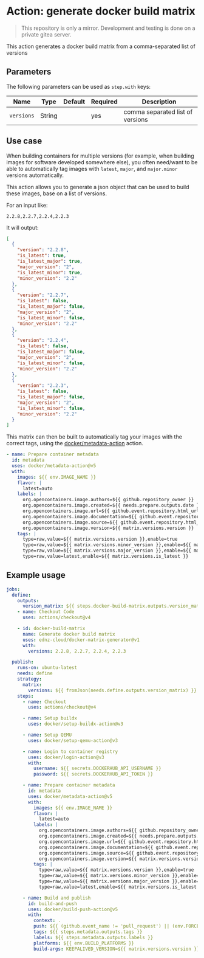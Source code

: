 # Action: generate docker build matrix
> This repository is only a mirror. Development and testing is done on a private gitea server.

This action generates a docker build matrix from a comma-separated list of versions

## Parameters

The following parameters can be used as `step.with` keys:

| Name               | Type   | Default | Required |Description                       |
| ------------------ | ------ | ------- |--------- |--------------------------------- |
| `versions`         | String |         | yes      | comma separated list of versions |


## Use case

When building containers for multiple versions (for example, when building images for software developed somewhere else), you often need/want to be able to automatically tag images with `latest`, `major`, and `major.minor` versions automatically.

This action allows you to generate a json object that can be used to build these images, base on a list of versions.

For an input like:

`2.2.8,2.2.7,2.2.4,2.2.3`

It will output:

```json
[
  {
    "version": "2.2.8",
    "is_latest": true,
    "is_latest_major": true,
    "major_version": "2",
    "is_latest_minor": true,
    "minor_version": "2.2"
  },
  {
    "version": "2.2.7",
    "is_latest": false,
    "is_latest_major": false,
    "major_version": "2",
    "is_latest_minor": false,
    "minor_version": "2.2"
  },
  {
    "version": "2.2.4",
    "is_latest": false,
    "is_latest_major": false,
    "major_version": "2",
    "is_latest_minor": false,
    "minor_version": "2.2"
  },
  {
    "version": "2.2.3",
    "is_latest": false,
    "is_latest_major": false,
    "major_version": "2",
    "is_latest_minor": false,
    "minor_version": "2.2"
  }
]
```

This matrix can then be built to automatically tag your images with the correct tags, using the [docker/metadata-action](https://github.com/docker/metadata-action) action.

```yaml
- name: Prepare container metadata
  id: metadata
  uses: docker/metadata-action@v5
  with:
    images: ${{ env.IMAGE_NAME }}
    flavor: |
      latest=auto
    labels: |
      org.opencontainers.image.authors=${{ github.repository_owner }}
      org.opencontainers.image.created=${{ needs.prepare.outputs.date }}
      org.opencontainers.image.url=${{ github.event.repository.html_url }}
      org.opencontainers.image.documentation=${{ github.event.repository.html_url }}
      org.opencontainers.image.source=${{ github.event.repository.html_url }}
      org.opencontainers.image.version=${{ matrix.versions.version }}
    tags: |
      type=raw,value=${{ matrix.versions.version }},enable=true
      type=raw,value=${{ matrix.versions.minor_version }},enable=${{ matrix.versions.is_latest_minor }}
      type=raw,value=${{ matrix.versions.major_version }},enable=${{ matrix.versions.is_latest_major }}
      type=raw,value=latest,enable=${{ matrix.versions.is_latest }}
```

## Example usage

```yaml
jobs:
  define:
    outputs:
      version_matrix: ${{ steps.docker-build-matrix.outputs.version_matrix }}
    - name: Checkout Code
      uses: actions/checkout@v4

    - id: docker-build-matrix
      name: Generate docker build matrix
      uses: ednz-cloud/docker-matrix-generator@v1
      with:
        versions: 2.2.8, 2.2.7, 2.2.4, 2.2.3

  publish:
    runs-on: ubuntu-latest
    needs: define
    strategy:
      matrix:
        versions: ${{ fromJson(needs.define.outputs.version_matrix) }}
    steps:
      - name: Checkout
        uses: actions/checkout@v4

      - name: Setup buildx
        uses: docker/setup-buildx-action@v3

      - name: Setup QEMU
        uses: docker/setup-qemu-action@v3

      - name: Login to container registry
        uses: docker/login-action@v3
        with:
          username: ${{ secrets.DOCKERHUB_API_USERNAME }}
          password: ${{ secrets.DOCKERHUB_API_TOKEN }}

      - name: Prepare container metadata
        id: metadata
        uses: docker/metadata-action@v5
        with:
          images: ${{ env.IMAGE_NAME }}
          flavor: |
            latest=auto
          labels: |
            org.opencontainers.image.authors=${{ github.repository_owner }}
            org.opencontainers.image.created=${{ needs.prepare.outputs.date }}
            org.opencontainers.image.url=${{ github.event.repository.html_url }}
            org.opencontainers.image.documentation=${{ github.event.repository.html_url }}
            org.opencontainers.image.source=${{ github.event.repository.html_url }}
            org.opencontainers.image.version=${{ matrix.versions.version }}
          tags: |
            type=raw,value=${{ matrix.versions.version }},enable=true
            type=raw,value=${{ matrix.versions.minor_version }},enable=${{ matrix.versions.is_latest_minor }}
            type=raw,value=${{ matrix.versions.major_version }},enable=${{ matrix.versions.is_latest_major }}
            type=raw,value=latest,enable=${{ matrix.versions.is_latest }}

      - name: Build and publish
        id: build-and-push
        uses: docker/build-push-action@v5
        with:
          context: .
          push: ${{ (github.event_name != 'pull_request') || (env.FORCE_PUBLISH == 'true') }}
          tags: ${{ steps.metadata.outputs.tags }}
          labels: ${{ steps.metadata.outputs.labels }}
          platforms: ${{ env.BUILD_PLATFORMS }}
          build-args: KEEPALIVED_VERSION=${{ matrix.versions.version }}
```